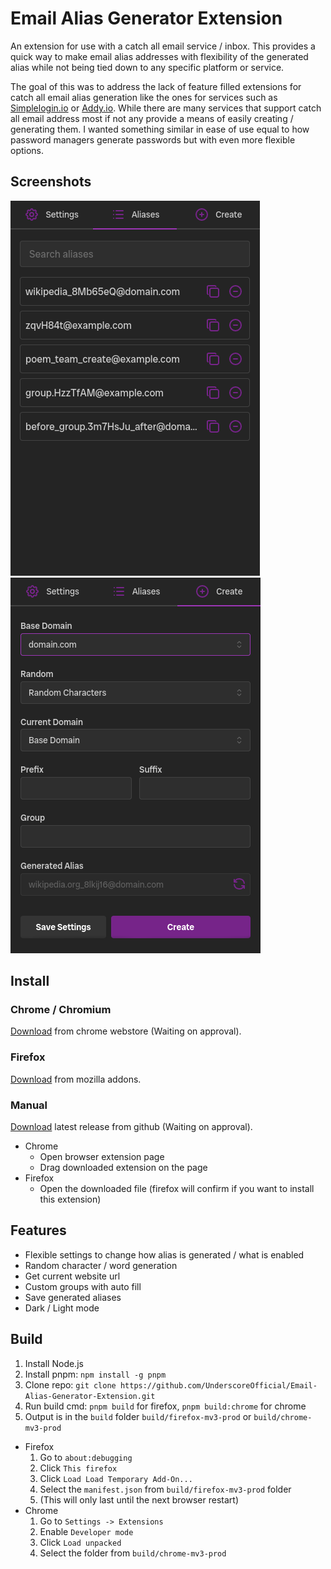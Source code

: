 # Email Alias Generator Extension

An extension for use with a catch all email service / inbox. This provides a quick way to make email alias
addresses with flexibility of the generated alias while not being tied down to any specific platform or service.

The goal of this was to address the lack of feature filled extensions for catch all email alias generation like the 
ones for services such as [Simplelogin.io](https://simplelogin.io/) or [Addy.io](https://addy.io/). While there are 
many services that support catch all email address most if not any provide a means of easily creating / generating them.
I wanted something similar in ease of use equal to how password managers generate passwords but with even more flexible options.

## Screenshots

![Alias](./assets/alias-page.png)
![Create](./assets/create-page.png)

## Install

### Chrome / Chromium
[Download](https://chromewebstore.google.com) from chrome webstore (Waiting on approval).

### Firefox
[Download](https://addons.mozilla.org/en-US/firefox/addon/email-alias-generator/) from mozilla addons.

### Manual
[Download](https://github.com/UnderscoreOfficial/Email-Alias-Generator-Extension) latest release from github (Waiting on approval).

- Chrome
    - Open browser extension page
    - Drag downloaded extension on the page
- Firefox
    - Open the downloaded file (firefox will confirm if you want to install this extension)

## Features
- Flexible settings to change how alias is generated / what is enabled
- Random character / word generation
- Get current website url
- Custom groups with auto fill
- Save generated aliases
- Dark / Light mode

## Build

1. Install Node.js
2. Install pnpm: `npm install -g pnpm`
3. Clone repo: `git clone https://github.com/UnderscoreOfficial/Email-Alias-Generator-Extension.git`
4. Run build cmd: `pnpm build` for firefox, `pnpm build:chrome` for chrome
5. Output is in the `build` folder `build/firefox-mv3-prod` or `build/chrome-mv3-prod`

- Firefox
    1. Go to `about:debugging`
    2. Click `This firefox`
    3. Click `Load Load Temporary Add-On...`
    4. Select the `manifest.json` from `build/firefox-mv3-prod` folder
    5. (This will only last until the next browser restart)
- Chrome
    1. Go to `Settings -> Extensions`
    2. Enable `Developer mode`
    3. Click `Load unpacked`
    4. Select the folder from `build/chrome-mv3-prod`
